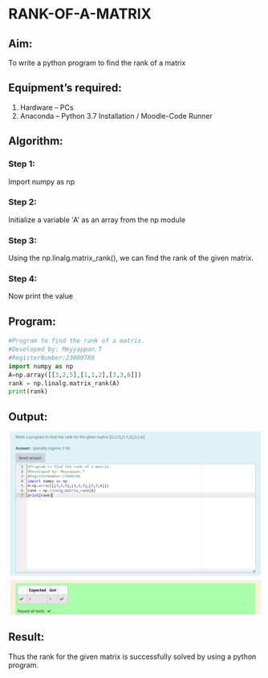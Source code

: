 # RANK-OF-A-MATRIX
## Aim:
To write a python program to find the rank of a matrix
## Equipment’s required:
1. 	Hardware – PCs
2. 	Anaconda – Python 3.7 Installation / Moodle-Code Runner
## Algorithm:
### Step 1:
Import numpy as np 
### Step 2: 
Initialize a variable 'A' as an array from the np module 
### Step 3: 
Using the np.linalg.matrix_rank(), we can find the rank of the given matrix.
### Step 4: 
Now print the value
## Program:
```py
#Program to find the rank of a matrix.
#Developed by: Meyyappan.T
#RegisterNumber:23000788
import numpy as np
A=np.array([[3,2,5],[1,1,2],[3,3,6]])
rank = np.linalg.matrix_rank(A)
print(rank)
```
## Output:
![Alt_text](./ex02math.png)
## Result:
Thus the rank for the given matrix is successfully solved by  using a python program.

